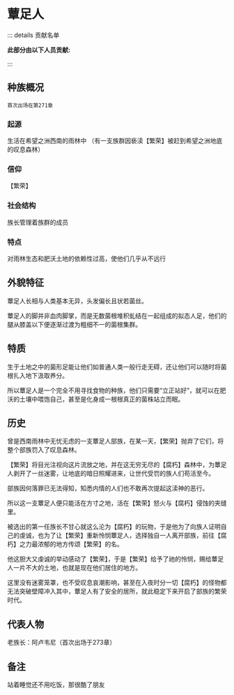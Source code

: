 # 蕈足人
::: details 贡献名单

**此部分由以下人员贡献:**
<MemberBlock :filterNames="teamMembers" />

<script setup>


const teamMembers = [
'布吉岛',
'翎洛',

];
</script>

:::
## 种族概况

`首次出场在第271章`

### 起源 
生活在希望之洲西南的雨林中
（有一支族群因亵渎【繁荣】被赶到希望之洲地底的叹息森林）

### 信仰

 【繁荣】

### 社会结构
族长管理着族群的成员

### 特点
对雨林生态和肥沃土地的依赖性过高，使他们几乎从不远行

## 外貌特征
蕈足人长相与人类基本无异，头发偏长且状若菌丝。

蕈足人的脚并非血肉脚掌，而是无数菌根堆积虬结在一起组成的拟态人足，他们的腿从膝盖以下便逐渐过渡为粗细不一的菌根集群。

## 特质
生于土地之中的菌形足能让他们如普通人类一般行走无碍，还让他们可以随时将菌根扎入地下汲取养分。

所以蕈足人是一个完全不用寻找食物的种族，他们只需要“立正站好”，就可以在肥沃的土壤中喂饱自己，甚至是化身成一根根真正的菌株站立而眠。

## 历史
曾是西南雨林中无忧无虑的一支蕈足人部族，在某一天，【繁荣】抛弃了它们，将整个部族罚入了叹息森林。

【繁荣】将目光注视向这片流放之地，并在这无穷无尽的【腐朽】森林中，为蕈足人剥开了一丝迷雾，让地底的暗日照耀进来，让世代受罚的族人们苟活至今。

部族因何落罪已无法得知，知悉内情的人们也不敢再次提起这渎神的恶行。

所以这一支蕈足人便只能活在方寸之地，活在【繁荣】怒火与【腐朽】侵蚀的夹缝里。

被选出的第一任族长不甘心就这么沦为【腐朽】的玩物，于是他为了向族人证明自己的虔诚，也为了让【繁荣】重新怜悯蕈足人，选择独自一人离开部族，前往【腐朽】之力最浓郁的地方传颂【繁荣】的名。

他这胆大又虔诚的举动感动了【繁荣】，于是【繁荣】给予了祂的怜悯，赐给蕈足人一片不大的土地，也就是现在他们居住的地方。

这里没有迷雾笼罩，也不受叹息哀潮影响，甚至在入夜时分一切【腐朽】的怪物都无法突破壁障冲入其中，蕈足人有了安全的居所，就此稳定下来开启了部族的繁荣时代。

## 代表人物
老族长：阿卢韦尼（首次出场于273章）
## 备注
站着睡觉还不用吃饭，那很酷了朋友
